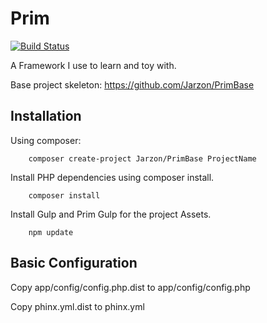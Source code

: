 # Prim

[![Build Status](https://travis-ci.org/Jarzon/Prim.svg?branch=master)](https://travis-ci.org/Jarzon/Prim)

A Framework I use to learn and toy with.

Base project skeleton: https://github.com/Jarzon/PrimBase

## Installation

Using composer:
```
    composer create-project Jarzon/PrimBase ProjectName
```

Install PHP dependencies using composer install.
```
    composer install
```

Install Gulp and Prim Gulp for the project Assets.
```
    npm update
```

## Basic Configuration

Copy app/config/config.php.dist to app/config/config.php

Copy phinx.yml.dist to phinx.yml